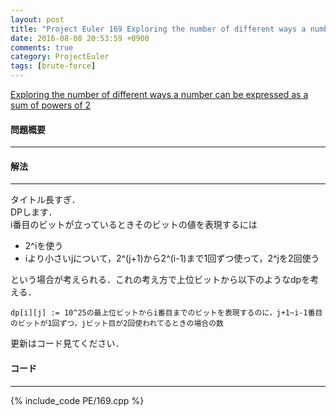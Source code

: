 ```yaml
---
layout: post
title: "Project Euler 169 Exploring the number of different ways a number can be expressed as a sum of powers of 2"
date: 2016-08-08 20:53:59 +0900
comments: true
category: ProjectEuler
tags: [brute-force]
---
```


[Exploring the number of different ways a number can be expressed as a sum of powers of 2](https://projecteuler.net/problem=169)

#### 問題概要

****

#### 解法

****

タイトル長すぎ．  
DPします．  
i番目のビットが立っているときそのビットの値を表現するには

- 2^iを使う
- iより小さいjについて，2^(j+1)から2^(i-1)まで1回ずつ使って，2^jを2回使う

という場合が考えられる．これの考え方で上位ビットから以下のようなdpを考える．

```
dp[i][j] := 10^25の最上位ビットからi番目までのビットを表現するのに，j+1~i-1番目のビットが1回ずつ，jビット目が2回使われてるときの場合の数
```

更新はコード見てください．


#### コード

****

{% include_code PE/169.cpp %}
